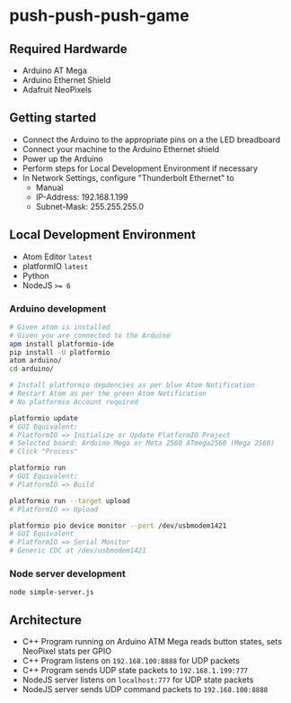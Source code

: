 # push-push-push-game

## Required Hardwarde

- Arduino AT Mega
- Arduino Ethernet Shield
- Adafruit NeoPixels

## Getting started

- Connect the Arduino to the appropriate pins on a the LED breadboard
- Connect your machine to the Arduino Ethernet shield
- Power up the Arduino 
- Perform steps for Local Development Environment if necessary
- In Network Settings, configure "Thunderbolt Ethernet" to
  - Manual
  - IP-Address: 192.168.1.199
  - Subnet-Mask: 255.255.255.0

## Local Development Environment
- Atom Editor `latest`
- platformIO `latest`
- Python 
- NodeJS `>= 6`

### Arduino development

```sh
# Given atom is installed
# Given you are connected to the Arduino
apm install platformio-ide
pip install -U platformio
atom arduino/
cd arduino/

# Install platformio depdencies as per blue Atom Notification
# Restart Atom as per the green Atom Notification
# No platformio Account required

platformio update 
# GUI Equivalent:
# PlatformIO => Initialize or Update PlatformIO Project
# Selected board: Arduino Mega or Meta 2560 ATmega2560 (Mega 2560)
# Click "Process"

platformio run
# GUI Equivalent:
# PlatformIO => Build

platformio run --target upload 
# PlatformIO => Upload

platformio pio device monitor --port /dev/usbmodem1421
# GUI Equivalent
# PlatformIO => Serial Monitor
# Generic CDC at /dev/usbmodem1421
```

### Node server development

```
node simple-server.js
```

## Architecture

- C++ Program running on Arduino ATM Mega reads button states, sets NeoPixel stats per GPIO
- C++ Program listens on `192.168.100:8888` for UDP packets
- C++ Program sends UDP state packets to `192.168.1.199:777`
- NodeJS server listens on `localhost:777` for UDP state packets
- NodeJS server sends UDP command packets to `192.168.100:8888`
